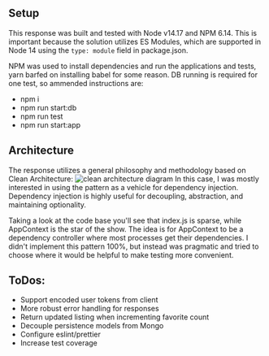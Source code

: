 ## Setup

This response was built and tested with Node v14.17 and NPM 6.14. This is important because the solution utilizes ES Modules, which are supported in Node 14 using the `type: module` field in package.json. 

NPM was used to install dependencies and run the applications and tests, yarn barfed on installing babel for some reason. DB running is required for one test, so ammended instructions are:
- npm i
- npm run start:db
- npm run test
- npm run start:app

## Architecture
The response utilizes a general philosophy and methodology based on Clean Architecture:
![clean architecture diagram](https://alansantos.dev/wp-content/uploads/2019/03/CleanArchitecture.jpg)
In this case, I was mostly interested in using the pattern as a vehicle for dependency injection. Dependency injection is highly useful for decoupling, abstraction, and maintaining optionality. 

Taking a look at the code base you'll see that index.js is sparse, while AppContext is the star of the show. The idea is for AppContext to be a dependency controller where most processes get their dependencies. I didn't implement this pattern 100%, but instead was pragmatic and tried to choose where it would be helpful to make testing more convenient. 

## ToDos:

 - Support encoded user tokens from client 
 - More robust error handling for responses
 - Return updated listing when incrementing favorite count
 - Decouple persistence models from Mongo
 - Configure eslint/prettier
 - Increase test coverage
 
